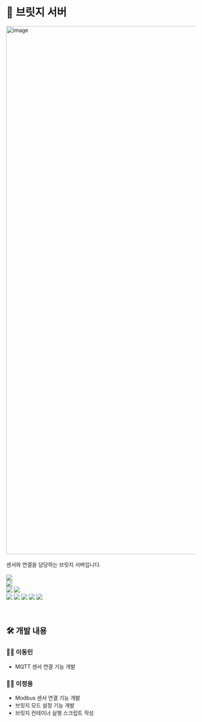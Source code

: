 # 🔗 브릿지 서버
<img width="1403" alt="image" src="https://github.com/nhnacademy-aiot1-5/bridge-server/assets/98167706/f9d576bd-b7d5-462e-bbd7-c2f83f51843d">
<br>
<br>
센서와 연결을 담당하는 브릿지 서버입니다.
<br>
<br>
<div>
<img src="https://img.shields.io/badge/java-007396?style=for-the-badge&logo=java&logoColor=white">
<br>
<img src="https://img.shields.io/badge/spring boot-6DB33F?style=for-the-badge&logo=springboot&logoColor=white">
<br>
<img src="https://img.shields.io/badge/docker-2267E9?style=for-the-badge&logo=docker&logoColor=white">
<img src="https://img.shields.io/badge/rabbit mq-FF6600?style=for-the-badge&logo=rabbitmq&logoColor=white">
<br>
<img src="https://img.shields.io/badge/maven-C71A36?style=for-the-badge&logo=apachemaven&logoColor=white">
<img src="https://img.shields.io/badge/git-F05032?style=for-the-badge&logo=git&logoColor=white">
<img src="https://img.shields.io/badge/github-181717?style=for-the-badge&logo=github&logoColor=white">
<img src="https://img.shields.io/badge/nhncloud-2B5CDE?style=for-the-badge&logo=cloudera&logoColor=white">
<img src="https://img.shields.io/badge/sonarqube-4E9BCD?style=for-the-badge&logo=sonarqube&logoColor=white">
</div>
<br>
<br>

## 🛠️ 개발 내용
### 👨‍💻 이동민
- MQTT 센서 연결 기능 개발

### 👨‍💻 이정용
- Modbus 센서 연결 기능 개발
- 브릿지 모드 설정 기능 개발
- 브릿지 컨테이너 실행 스크립트 작성
<br>
<br>
